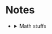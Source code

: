 # Notes

* <details> <summary>Math stuffs </summary>
  
   1. [Big $O$ notation](Maths/BigO.md)
   
   </details>